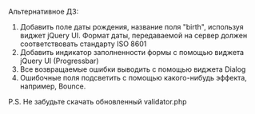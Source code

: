 Альтернативное ДЗ: 
1) Добавить поле даты рождения, название поля "birth", используя виджет jQuery UI. Формат даты, передаваемой на сервер должен соответствовать стандарту ISO 8601 
2) Добавить индикатор заполненности формы с помощью виджета jQuery UI (Progressbar) 
3) Все возвращаемые ошибки выводить с помощью виджета Dialog 
4) Ошибочные поля подсветить с помощью какого-нибудь эффекта, например, Bounce.

P.S. Не забудьте скачать обновленный validator.php